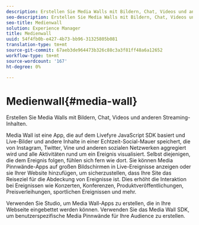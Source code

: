 ```yaml
---
description: Erstellen Sie Media Walls mit Bildern, Chat, Videos und anderen Streaming-Inhalten.
seo-description: Erstellen Sie Media Walls mit Bildern, Chat, Videos und anderen Streaming-Inhalten.
seo-title: Medienwall
solution: Experience Manager
title: Medienwall
uuid: 54f4fb0b-e427-4b73-bb96-31325805b081
translation-type: tm+mt
source-git-commit: 67aeb3de964473b326c88c3a3f81ff48a6a12652
workflow-type: tm+mt
source-wordcount: '167'
ht-degree: 0%

---
```



# Medienwall{#media-wall}

Erstellen Sie Media Walls mit Bildern, Chat, Videos und anderen Streaming-Inhalten.

Media Wall ist eine App, die auf dem Livefyre JavaScript SDK basiert und Live-Bilder und andere Inhalte in einer Echtzeit-Social-Mauer speichert, die von Instagram, Twitter, Vine und anderen sozialen Netzwerken aggregiert wird und alle Aktivitäten rund um ein Ereignis visualisiert. Selbst diejenigen, die dem Ereignis folgen, fühlen sich fern wie dort. Sie können Media Pinnwände-Apps auf großen Bildschirmen in Live-Ereignisse anzeigen oder sie Ihrer Website hinzufügen, um sicherzustellen, dass Ihre Site das Reiseziel für die Abdeckung von Ereignisse ist. Dies erhöht die Interaktion bei Ereignissen wie Konzerten, Konferenzen, Produktveröffentlichungen, Preisverleihungen, sportlichen Ereignissen und mehr.

Verwenden Sie Studio, um Media Wall-Apps zu erstellen, die in Ihre Webseite eingebettet werden können. Verwenden Sie das Media Wall SDK, um benutzerspezifische Media Pinnwände für Ihre Audience zu erstellen.
